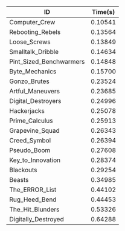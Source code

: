 |ID|Time(s)|
|-|-|
|Computer_Crew|0.10541|
|Rebooting_Rebels|0.13564|
|Loose_Screws|0.13849|
|Smalltalk_Dribble|0.14634|
|Pint_Sized_Benchwarmers|0.14848|
|Byte_Mechanics|0.15700|
|Gonzo_Brutes|0.23524|
|Artful_Maneuvers|0.23685|
|Digital_Destroyers|0.24996|
|Hackerjacks|0.25078|
|Prime_Calculus|0.25913|
|Grapevine_Squad|0.26343|
|Creed_Symbol|0.26394|
|Pseudo_Boom|0.27608|
|Key_to_Innovation|0.28374|
|Blackouts|0.29254|
|Beasts|0.34985|
|The_ERROR_List|0.44102|
|Rug_Heed_Bend|0.44453|
|The_Hit_Blunders|0.53326|
|Digitally_Destroyed|0.64288|

